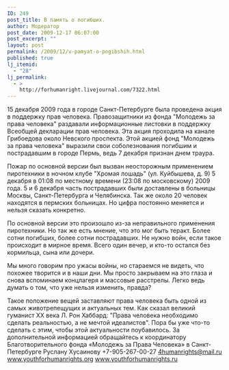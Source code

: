 ```yaml
---
ID: 249
post_title: В память о погибших.
author: Модератор
post_date: 2009-12-17 06:07:00
post_excerpt: ""
layout: post
permalink: /2009/12/v-pamyat-o-pogibshih.html
published: true
lj_itemid:
  - "28"
lj_permalink:
  - >
    http://forhumanright.livejournal.com/7322.html
---
```

15 декабря 2009 года в городе Санкт-Петербурге была проведена акция в поддержку прав человека. Правозащитники из фонда "Молодежь за права человека" раздавали информационные листовки в поддержку Всеобщей декларации прав человека. Эта акция проходила на канале Грибоедова около Невского проспекта. Этой акцией фонд "Молодежь за права человека" выразили свои соболезнования погибшим и пострадавшим в городе Пермь, ведь 7 декабря признан днем траура.

Пожар по основной версии был вызван неосторожным применением пиротехники в ночном клубе "Хромая лошадь" (ул. Куйбышева, д. 9) 5 декабря в 01:08 по местному времени (23:08 по московскому) 2009 года. 5 и 6 декабря часть пострадавших были доставлены в больницы Москвы, Санкт-Петербурга и Челябинска. Так же около 20 человек находятся в пермских больницах. Но цифра постоянно меняется и нельзя сказать конкретно.

По основной версии это произошло из-за неправильного применения пиротехники. Но так же есть мнение, что это мог быть теракт. Более сотни погибших, более сотни пострадавших. Не нужно войн, если такое происходит в мирное время. Всего один вечер, и кто-то остался без кормильца, сына или дочери. 

Мы много говорим про ужасы войны, но стараемся не видеть, что похожее творится и в наши дни. Мы просто закрываем на это глаза и снова вспоминаем концлагеря и массовые расстрелы. Легко ведь думать о том, что уже нельзя изменить, правда?

Такое положение вещей заставляют права человека быть одной из самых животрепещущих и актуальных тем. Как сказал великий гуманист ХХ века Л. Рон Хаббард: "Права человека необходимо сделать реальностью, а не мечтой идеалистов". Пора бы уже что-то сделать с этим, чтобы этой актуальности поубавилось.
За дополнительной информацией обращайтесь к координатору
Благотворительного фонда «Молодежь за Права Человека» в Санкт-Петербурге
Руслану Хусаинову
+7-905-267-00-27
4humanrights@mail.ru
www.youthforhumanrights.org
www.youthforhumanrights.ru